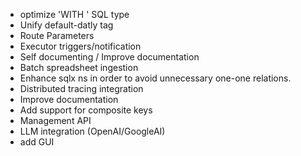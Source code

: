 
- optimize 'WITH ' SQL type
- Unify default-datly tag
- Route Parameters
- Executor triggers/notification
- Self documenting / Improve documentation
- Batch spreadsheet ingestion
- Enhance sqlx ns in order to avoid unnecessary one-one relations.
- Distributed tracing integration
- Improve documentation
- Add support for composite keys
- Management API
- LLM integration (OpenAI/GoogleAI)
- add GUI


